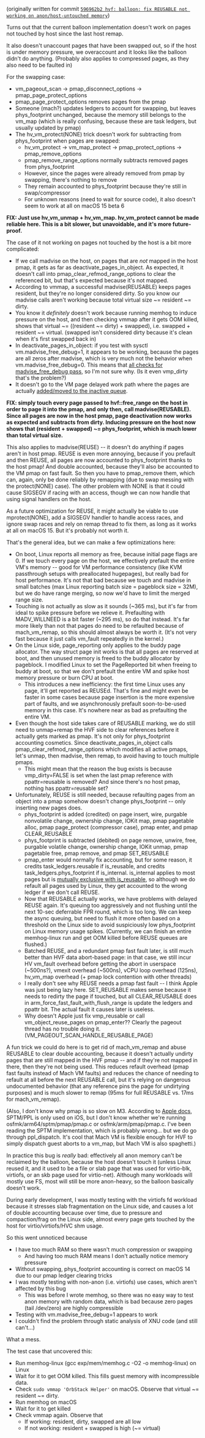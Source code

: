 (originally written for commit [`596962b2 hvf: balloon: fix REUSABLE not working on anon/host-untouched memory`](https://github.com/orbstack/libkrun-macvirt/commit/596962b2))

Turns out that the current balloon implementation doesn't work on pages not touched by host since the last host remap.

It also doesn't unaccount pages that have been swapped out, so if the host is under memory pressure, we overaccount and it looks like the balloon didn't do anything. (Probably also applies to compressed pages, as they also need to be faulted in)

For the swapping case:

- vm_pageout_scan -> pmap_disconnect_options -> pmap_page_protect_options
- pmap_page_protect_options removes pages from the pmap
- Someone (mach?) updates ledgers to account for swapping, but leaves phys_footprint unchanged, because the memory still belongs to the vm_map (which is really confusing, because these are task ledgers, but usually updated by pmap)
- The hv_vm_protect(NONE) trick doesn't work for subtracting from phys_footprint when pages are swapped:
  - hv_vm_protect -> vm_map_protect -> pmap_protect_options -> pmap_remove_options
  - pmap_remove_range_options normally subtracts removed pages from phys_footprint
  - However, since the pages were already removed from pmap by swapping, there's nothing to remove
  - They remain accounted to phys_footprint because they're still in swap/compressor
  - For unknown reasons (need to wait for source code), it also doesn't seem to work at all on macOS 15 beta 6

**FIX: Just use hv_vm_unmap + hv_vm_map. hv_vm_protect cannot be made reliable here. This is a bit slower, but unavoidable, and it's more future-proof.**

The case of it not working on pages not touched by the host is a bit more complicated:

- If we call madvise on the host, on pages that are *not* mapped in the host pmap, it gets as far as deactivate_pages_in_object. As expected, it doesn't call into pmap_clear_refmod_range_options to clear the referenced bit, but that's expected because it's not mapped.
- According to vmmap, a successful madvise(REUSABLE) keeps pages resident, but they're no longer considered dirty. So you know our madvise calls aren't working because total virtual size ~= resident ~= dirty.
- You know it *definitely* doesn't work because running memhog to induce pressure on the host, and then checking vmmap after it gets OOM killed, shows that virtual ~= ((resident ~= dirty) + swapped), i.e. swapped + resident ~= virtual. (swapped isn't considered dirty because it's clean when it's first swapped back in)
- In deactivate_pages_in_object: if you test with sysctl vm.madvise_free_debug=1, it appears to be working, because the pages are all zeros after madvise, which is very much not the behavior when vm.madvise_free_debug=0. This means that [all checks for madvise_free_debug pass](https://github.com/apple-oss-distributions/xnu/blob/94d3b452840153a99b38a3a9659680b2a006908e/osfmk/vm/vm_object.c#L2222), so I'm not sure why. (Is it even vmp_dirty that's the problem?)
- It doesn't go to the VM page delayed work path where the pages are actually [added/moved to the inactive queue](https://github.com/apple-oss-distributions/xnu/blob/94d3b452840153a99b38a3a9659680b2a006908e/osfmk/vm/vm_resident.c#L6869).

**FIX: simply touch every page passed to hvf::free_range on the host in order to page it into the pmap, and only then, call madvise(REUSABLE). Since all pages are now in the host pmap, page deactivation now works as expected and subtracts from dirty. Inducing pressure on the host now shows that (resident + swapped) ~= phys_footprint, which is much lower than total virtual size.**

This also applies to madvise(REUSE) -- it doesn't do anything if pages aren't in host pmap. REUSE is even more annoying, because if you prefault and then REUSE, all pages are now accounted to phys_footprint thanks to the host pmap! And double accounted, because they'll also be accounted to the VM pmap on fast fault. So then you have to pmap_remove them, which can, again, only be done reliably by remapping (due to swap messing with the protect(NONE) case). The other problem with NONE is that it could cause SIGSEGV if racing with an access, though we can now handle that using signal handlers on the host.

As a future optimization for REUSE, it might actually be viable to use mprotect(NONE), add a SIGSEGV handler to handle access races, and ignore swap races and rely on remap thread to fix them, as long as it works at all on macOS 15. But it's probably not worth it.

That's the general idea, but we can make a few optimizations here:

- On boot, Linux reports all memory as free, because initial page flags are 0. If we touch every page on the host, we effectively prefault the entire VM's memory -- good for VM performance consistency (like KVM passthrough setups with preallocated hugepages), but really bad for host performance. It's not that bad because we touch and madvise in small batches (max Linux reporting batch size = pageblock size = 32M), but we do have range merging, so now we'd have to limit the merged range size.
- Touching is not actually as slow as it sounds (~365 ms), but it's far from ideal to spike pressure before we relieve it. Prefaulting with MADV_WILLNEED is a bit faster (~295 ms), so do that instead. It's far more likely than not that pages do need to be refaulted because of mach_vm_remap, so this should almost always be worth it. (It's not very fast because it just calls vm_fault repeatedly in the kernel.)
- On the Linux side, page_reporting only applies to the buddy page allocator. The way struct page init works is that all pages are reserved at boot, and then unused memory is freed to the buddy allocator by pageblock. I modified Linux to set the PageReported bit when freeing to buddy at boot, so that we don't prefault the entire VM and spike host memory pressure or burn CPU at boot.
  - This introduces a new inefficiency: the first time Linux uses any page, it'll get reported as REUSEd. That's fine and might even be faster in some cases because page insertion is the more expensive part of faults, and we asynchronously prefault soon-to-be-used memory in this case. It's nowhere near as bad as prefaulting the entire VM.
- Even though the host side takes care of REUSABLE marking, we do still need to unmap+remap the HVF side to clear references before it actually gets marked as pmap. It's not only for phys_footprint accounting cosmetics. Since deactivate_pages_in_object calls pmap_clear_refmod_range_options which modifies all active pmaps, let's unmap, then madvise, then remap, to avoid having to touch multiple pmaps.
  - This might mean that the reason the bug exists is because vmp_dirty=FALSE is set when the last pmap reference with ppattr=reusable is removed? And since there's no host pmap, nothing has ppattr=reusable set?
- Unfortunately, REUSE is still needed, because refaulting pages from an object into a pmap somehow doesn't change phys_footprint -- only inserting new pages does.
  - phys_footprint is added (credited) on page insert, wire, purgable nonvolatile change, ownership change, IOKit map, pmap pagetable alloc, pmap page_protect (compressor case), pmap enter, and pmap CLEAR_REUSABLE
  - phys_footprint is subtracted (debited) on page remove, unwire, free, purgable volatile change, ownership change, IOKit unmap, pmap pagetable free, pmap remove, and pmap SET_REUSABLE
  - pmap_enter would normally fix accounting, but for some reason, it credits task_ledgers.reusable if is_reusable, and credits task_ledgers.phys_footprint if is_internal. is_internal applies to most pages but is [mutually exclusive with is_reusable](https://github.com/apple-oss-distributions/xnu/blob/94d3b452840153a99b38a3a9659680b2a006908e/osfmk/arm/pmap/pmap.c#L6344), so although we do refault all pages used by Linux, they get accounted to the wrong ledger if we don't call REUSE.
  - Now that REUSABLE actually works, we have problems with delayed REUSE again. It's queuing too aggressively and not flushing until the next 10-sec deferrable FPR round, which is too long. We can keep the async queuing, but need to flush it more often based on a threshold on the Linux side to avoid suspiciously low phys_footprint on Linux memory usage spikes. (Currently, we can finish an entire memhog-linux run and get OOM killed before REUSE queues are flushed.)
  - Batched REUSE, and a redundant pmap fast fault later, is still much better than HVF data abort-based page: in that case, we still incur HV vm_fault overhead before getting the abort in userspace (~500ns?), vmexit overhead (~500ns), vCPU loop overhead (125ns), hv_vm_map overhead (+ pmap lock contention with other threads)
  - I really don't see why REUSE needs a pmap fast fault -- I think Apple was just being lazy here. SET_REUSABLE makes sense because it needs to redirty the page if touched, but all CLEAR_REUSABLE does in arm_force_fast_fault_with_flush_range is update the ledgers and ppattr bit. The actual fault it causes later is useless.
  - Why doesn't Apple just fix vmp_reusable or call vm_object_reuse_pages on pmap_enter?? Clearly the pageout thread has no trouble doing it. (VM_PAGEOUT_SCAN_HANDLE_REUSABLE_PAGE)

A fun trick we could do here is to get rid of mach_vm_remap and abuse REUSABLE to clear double accounting, because it doesn't actually undirty pages that are still mapped in the HVF pmap -- and if they're not mapped in there, then they're not being used. This reduces refault overhead (pmap fast faults instead of Mach VM faults) and reduces the chance of needing to refault at all before the next REUSABLE call, but it's relying on dangerous undocumented behavior (that any reference pins the page for undirtying purposes) and is much slower to remap (95ms for full REUSABLE vs. 17ms for mach_vm_remap).

(Also, I don't know why pmap is so slow on M3. According to [Apple docs](https://support.apple.com/guide/security/operating-system-integrity-sec8b776536b/web), SPTM/PPL is only used on iOS, but I don't know whether we're running osfmk/arm64/sptm/pmap/pmap.c or osfmk/arm/pmap/pmap.c. I've been reading the SPTM implementation, which is probably wrong... but we do go through ppl_dispatch. It's cool that Mach VM is flexible enough for HVF to simply dispatch guest aborts to a vm_map, but Mach VM is also spaghetti.)

In practice this bug is *really* bad: effectively all anon memory can't be reclaimed by the balloon, because the host doesn't touch it (unless Linux reused it, and it used to be a file or slab page that was used for virtio-blk, virtiofs, or an skb page used for virtio-net). Although many workloads will mostly use FS, most will still be more anon-heavy, so the balloon basically doesn't work.

During early development, I was mostly testing with the virtiofs fd workload because it stresses slab fragmentation on the Linux side, and causes a lot of double accounting because over time, due to pressure and compaction/frag on the Linux side, almost every page gets touched by the host for virtio/virtiofs/HVC shm usage.

So this went unnoticed because

- I have too much RAM so there wasn't much compression or swapping
  - And having too much RAM means I don't actually notice memory pressure
- Without swapping, phys_footprint accounting is correct on macOS 14 due to our pmap ledger clearing tricks
- I was mostly testing with non-anon (i.e. virtiofs) use cases, which aren't affected by this bug
  - This was before I wrote memhog, so there was no easy way to test anon memory with random data, which is bad because zero pages (tail /dev/zero) are highly compressible
- Testing with vm.madvise_free_debug=1 appears to work
- I couldn't find the problem through static analysis of XNU code (and still can't...)

What a mess.

The test case that uncovered this:

- Run memhog-linux (gcc exp/mem/memhog.c -O2 -o memhog-linux) on Linux
- Wait for it to get OOM killed. This fills guest memory with incompressible data.
- Check `sudo vmmap 'OrbStack Helper'` on macOS. Observe that virtual ~= resident ~= dirty.
- Run memhog on macOS
- Wait for it to get killed
- Check vmmap again. Observe that
  - If working: resident, dirty, swapped are all low
  - If not working: resident + swapped is high (~= virtual)
